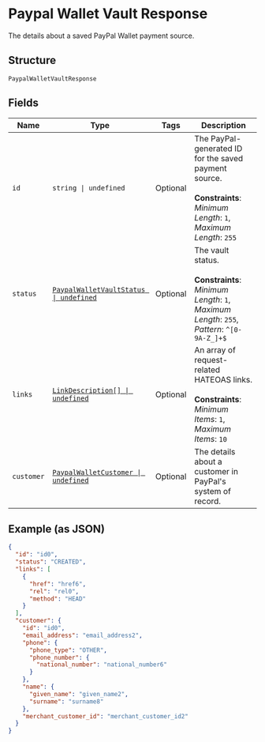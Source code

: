 
# Paypal Wallet Vault Response

The details about a saved PayPal Wallet payment source.

## Structure

`PaypalWalletVaultResponse`

## Fields

| Name | Type | Tags | Description |
|  --- | --- | --- | --- |
| `id` | `string \| undefined` | Optional | The PayPal-generated ID for the saved payment source.<br><br>**Constraints**: *Minimum Length*: `1`, *Maximum Length*: `255` |
| `status` | [`PaypalWalletVaultStatus \| undefined`](../../doc/models/paypal-wallet-vault-status.md) | Optional | The vault status.<br><br>**Constraints**: *Minimum Length*: `1`, *Maximum Length*: `255`, *Pattern*: `^[0-9A-Z_]+$` |
| `links` | [`LinkDescription[] \| undefined`](../../doc/models/link-description.md) | Optional | An array of request-related HATEOAS links.<br><br>**Constraints**: *Minimum Items*: `1`, *Maximum Items*: `10` |
| `customer` | [`PaypalWalletCustomer \| undefined`](../../doc/models/paypal-wallet-customer.md) | Optional | The details about a customer in PayPal's system of record. |

## Example (as JSON)

```json
{
  "id": "id0",
  "status": "CREATED",
  "links": [
    {
      "href": "href6",
      "rel": "rel0",
      "method": "HEAD"
    }
  ],
  "customer": {
    "id": "id0",
    "email_address": "email_address2",
    "phone": {
      "phone_type": "OTHER",
      "phone_number": {
        "national_number": "national_number6"
      }
    },
    "name": {
      "given_name": "given_name2",
      "surname": "surname8"
    },
    "merchant_customer_id": "merchant_customer_id2"
  }
}
```

